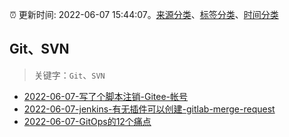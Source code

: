 :alarm_clock: 更新时间: 2022-06-07 15:44:07。[来源分类](../README.md)、[标签分类](../TAGS.md)、[时间分类](../TIMELINE.md)

## Git、SVN


> 关键字：`Git`、`SVN`



- [2022-06-07-写了个脚本注销-Gitee-帐号](https://www.v2ex.com/t/858019) 
- [2022-06-07-jenkins-有无插件可以创建-gitlab-merge-request](https://www.v2ex.com/t/857984) 
- [2022-06-07-GitOps的12个痛点](https://toutiao.io/k/q3ce4kp) 